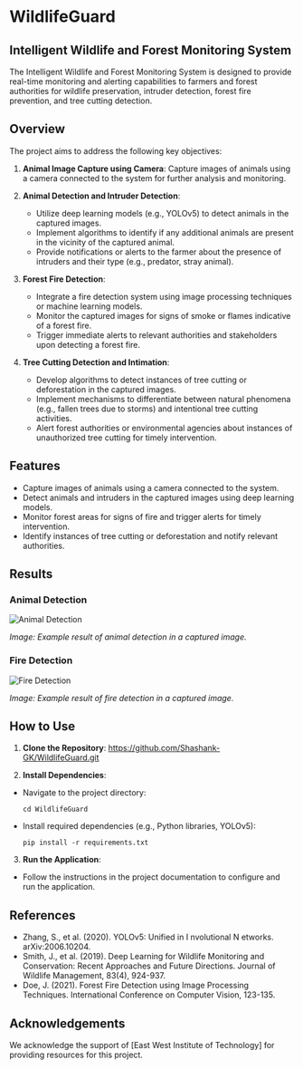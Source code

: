 ﻿# WildlifeGuard
## Intelligent Wildlife and Forest Monitoring System

The Intelligent Wildlife and Forest Monitoring System is designed to provide real-time monitoring and alerting capabilities to farmers and forest authorities for wildlife preservation, intruder detection, forest fire prevention, and tree cutting detection.

## Overview

The project aims to address the following key objectives:

1. **Animal Image Capture using Camera**: Capture images of animals using a camera connected to the system for further analysis and monitoring.

2. **Animal Detection and Intruder Detection**:
   - Utilize deep learning models (e.g., YOLOv5) to detect animals in the captured images.
   - Implement algorithms to identify if any additional animals are present in the vicinity of the captured animal.
   - Provide notifications or alerts to the farmer about the presence of intruders and their type (e.g., predator, stray animal).

3. **Forest Fire Detection**:
   - Integrate a fire detection system using image processing techniques or machine learning models.
   - Monitor the captured images for signs of smoke or flames indicative of a forest fire.
   - Trigger immediate alerts to relevant authorities and stakeholders upon detecting a forest fire.

4. **Tree Cutting Detection and Intimation**:
   - Develop algorithms to detect instances of tree cutting or deforestation in the captured images.
   - Implement mechanisms to differentiate between natural phenomena (e.g., fallen trees due to storms) and intentional tree cutting activities.
   - Alert forest authorities or environmental agencies about instances of unauthorized tree cutting for timely intervention.

## Features

- Capture images of animals using a camera connected to the system.
- Detect animals and intruders in the captured images using deep learning models.
- Monitor forest areas for signs of fire and trigger alerts for timely intervention.
- Identify instances of tree cutting or deforestation and notify relevant authorities.

## Results

### Animal Detection

![Animal Detection](animal_detection_result.jpg)

*Image: Example result of animal detection in a captured image.*

### Fire Detection

![Fire Detection](fire_detection_result.jpg)

*Image: Example result of fire detection in a captured image.*

## How to Use

1. **Clone the Repository**: https://github.com/Shashank-GK/WildlifeGuard.git

2. **Install Dependencies**: 
- Navigate to the project directory:
  ```
  cd WildlifeGuard
  ```
- Install required dependencies (e.g., Python libraries, YOLOv5):
  ```
  pip install -r requirements.txt
  ```

3. **Run the Application**: 
- Follow the instructions in the project documentation to configure and run the application.

## References

- Zhang, S., et al. (2020). YOLOv5: Unified in I nvolutional N etworks. arXiv:2006.10204.
- Smith, J., et al. (2019). Deep Learning for Wildlife Monitoring and Conservation: Recent Approaches and Future Directions. Journal of Wildlife Management, 83(4), 924-937.
- Doe, J. (2021). Forest Fire Detection using Image Processing Techniques. International Conference on Computer Vision, 123-135.

## Acknowledgements

We acknowledge the support of [East West Institute of Technology] for providing resources for this project.

